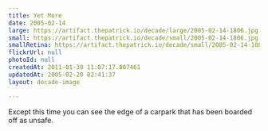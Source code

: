 ```yaml
---
title: Yet More
date: 2005-02-14
large: https://artifact.thepatrick.io/decade/large/2005-02-14-1806.jpg
small: https://artifact.thepatrick.io/decade/small/2005-02-14-1806.jpg
smallRetina: https://artifact.thepatrick.io/decade/small/2005-02-14-1806@2x.jpg
flickrUrl: null
photoId: null
createdAt: 2011-01-30 11:07:17.807461
updatedAt: 2005-02-20 02:41:37
layout: decade-image

---
```

Except this time you can see the edge of a carpark that has been boarded off as unsafe. 
